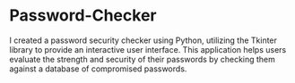 # Password-Checker
I created a password security checker using Python, utilizing the Tkinter library to provide an interactive user interface. This application helps users evaluate the strength and security of their passwords by checking them against a database of compromised passwords.
